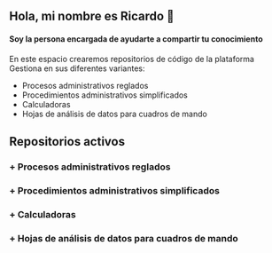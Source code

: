 ## Hola, mi nombre es Ricardo 👋

#### Soy la persona encargada de ayudarte a compartir tu conocimiento

En este espacio crearemos repositorios de código de la plataforma Gestiona en sus diferentes variantes:

- Procesos administrativos reglados
- Procedimientos administrativos simplificados
- Calculadoras
- Hojas de análisis de datos para cuadros de mando

## Repositorios activos

### + Procesos administrativos reglados
### + Procedimientos administrativos simplificados
### + Calculadoras
### + Hojas de análisis de datos para cuadros de mando


<!--
**richar77/richar77** is a ✨ _special_ ✨ repository because its `README.md` (this file) appears on your GitHub profile.

Here are some ideas to get you started:

- 🔭 I’m currently working on ...
- 🌱 I’m currently learning ...
- 👯 I’m looking to collaborate on ...
- 🤔 I’m looking for help with ...
- 💬 Ask me about ...
- 📫 How to reach me: ...
- 😄 Pronouns: ...
- ⚡ Fun fact: ...
-->

